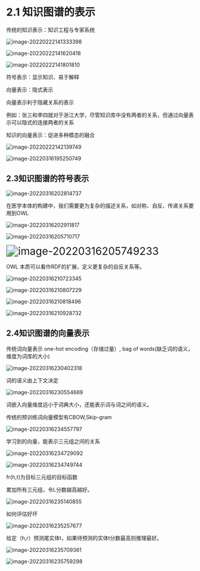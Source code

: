 # 2.1 知识图谱的表示

传统的知识表示：知识工程与专家系统



![image-20220222141333398](D:\github\Multimodal-Knowledge-Graph\picture\image-20220222141333398.png)

![image-20220222141620418](D:\github\Multimodal-Knowledge-Graph\picture\image-20220222141620418.png)



![image-20220222141801810](D:\github\Multimodal-Knowledge-Graph\picture\image-20220222141801810.png)

符号表示：显示知识、易于解释

向量表示：隐式表示

向量表示利于隐藏关系的表示

例如：张三和李四就对于浙江大学，尽管知识库中没有两者的关系，但通过向量表示可以隐式的连接两者的关系



知识的向量表示：促进多种模态的融合

![image-20220222142139749](D:\github\Multimodal-Knowledge-Graph\picture\image-20220222142139749.png)



![image-20220316195250749](https://cdn.jsdelivr.net/gh/richardzhangy26/Pic/src/image-20220316195250749.png)

## 2.3知识图谱的符号表示

![image-20220316202814737](https://cdn.jsdelivr.net/gh/richardzhangy26/Pic/src/image-20220316202814737.png)

 在医学本体的构建中，我们需要更为复杂的描述关系，如对称、自反、传递关系要用到OWL





![image-20220316202911817](https://cdn.jsdelivr.net/gh/richardzhangy26/Pic/src/image-20220316202911817.png)



![image-20220316205710717](https://cdn.jsdelivr.net/gh/richardzhangy26/Pic/src/image-20220316205710717.png)



<img src="C:/Users/Administrator/AppData/Roaming/Typora/typora-user-images/image-20220316205749233.png" alt="image-20220316205749233" style="zoom:200%;" />

OWL 本质可以看作RDF的扩展，定义更复杂的自反关系等。

![image-20220316210723345](https://cdn.jsdelivr.net/gh/richardzhangy26/Pic/src/image-20220316210723345.png)

![image-20220316210807229](https://cdn.jsdelivr.net/gh/richardzhangy26/Pic/src/image-20220316210807229.png)

![image-20220316210818496](https://cdn.jsdelivr.net/gh/richardzhangy26/Pic/src/image-20220316210818496.png)

![image-20220316210928732](https://cdn.jsdelivr.net/gh/richardzhangy26/Pic/src/image-20220316210928732.png)



## 2.4知识图谱的向量表示

传统词向量表示 one-hot encoding（存储过量）, bag of words(缺乏词的语义，维度为词库的大小)

![image-20220316230402318](https://cdn.jsdelivr.net/gh/richardzhangy26/Pic/src/image-20220316230402318.png)

词的语义由上下文决定

![image-20220316230554669](https://cdn.jsdelivr.net/gh/richardzhangy26/Pic/src/image-20220316230554669.png)

词嵌入向量维度远小于词典大小，还能表示词与词之间的语义。

传统的预训练词向量模型有CBOW,Skip-gram

 

![image-20220316234557797](https://cdn.jsdelivr.net/gh/richardzhangy26/Pic/src/image-20220316234557797.png)

学习到的向量，能表示三元组之间的关系

![image-20220316234729092](https://cdn.jsdelivr.net/gh/richardzhangy26/Pic/src/image-20220316234729092.png)

![image-20220316234749744](https://cdn.jsdelivr.net/gh/richardzhangy26/Pic/src/image-20220316234749744.png)

  fr(h,t)为目标三元组的目标函数

累加所有三元组，令L分数越高越好。

![image-20220316235140855](https://cdn.jsdelivr.net/gh/richardzhangy26/Pic/src/image-20220316235140855.png)



如何评估好坏

![image-20220316235257677](https://cdn.jsdelivr.net/gh/richardzhangy26/Pic/src/image-20220316235257677.png)

给定（h,r）预测尾实体t，如果待预测的实体t分数最高则推理最好。

![image-20220316235709361](https://cdn.jsdelivr.net/gh/richardzhangy26/Pic/src/image-20220316235709361.png)

![image-20220316235759298](https://cdn.jsdelivr.net/gh/richardzhangy26/Pic/src/image-20220316235759298.png)
